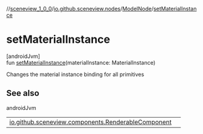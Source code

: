 //[sceneview_1_0_0](../../../index.md)/[io.github.sceneview.nodes](../index.md)/[ModelNode](index.md)/[setMaterialInstance](set-material-instance.md)

# setMaterialInstance

[androidJvm]\
fun [setMaterialInstance](set-material-instance.md)(materialInstance: MaterialInstance)

Changes the material instance binding for all primitives

## See also

androidJvm

| | |
|---|---|
| [io.github.sceneview.components.RenderableComponent](../../io.github.sceneview.components/-renderable-component/set-material-instance.md) |  |

